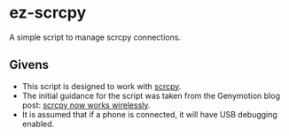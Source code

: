 # ez-scrcpy

A simple script to manage scrcpy connections.

## Givens

*   This script is designed to work with [scrcpy](https://github.com/Genymobile/scrcpy).
*   The initial guidance for the script was taken from the Genymotion blog post: [scrcpy now works wirelessly](https://www.genymotion.com/blog/open-source-project-scrcpy-now-works-wirelessly/).
*   It is assumed that if a phone is connected, it will have USB debugging enabled.
